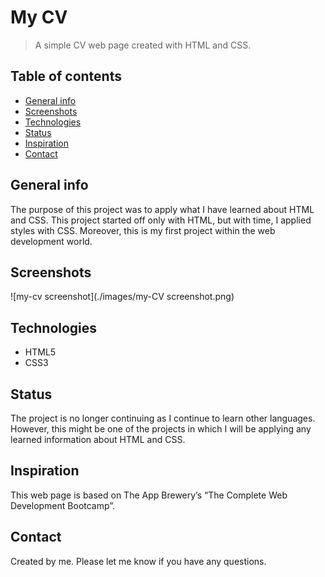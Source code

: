 # My CV 
> A simple CV web page created with HTML and CSS.
 
## Table of contents
* [General info](#general-info)
* [Screenshots](#screenshots)
* [Technologies](#technologies)
* [Status](#status)
* [Inspiration](#inspiration)
* [Contact](#contact)
 
## General info
The purpose of this project was to apply what I have learned about HTML and CSS. This project started off only with HTML, but with time, I applied styles with CSS. Moreover, this is my first project within the web development world. 
 
## Screenshots
![my-cv screenshot](./images/my-CV screenshot.png)
 
## Technologies
* HTML5
* CSS3
 
## Status
The project is no longer continuing as I continue to learn other languages. However, this might be one of the projects in which I will be applying any learned information about HTML and CSS. 
 
## Inspiration
This web page is based on The App Brewery’s “The Complete Web Development Bootcamp”. 
## Contact
Created by me. Please let me know if you have any questions. 
